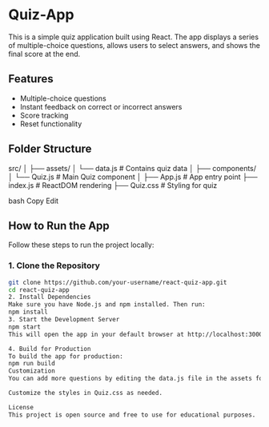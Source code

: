 # Quiz-App

This is a simple quiz application built using React. The app displays a series of multiple-choice questions, allows users to select answers, and shows the final score at the end.

## Features

- Multiple-choice questions
- Instant feedback on correct or incorrect answers
- Score tracking
- Reset functionality

## Folder Structure

src/
│
├── assets/
│ └── data.js # Contains quiz data
│
├── components/
│ └── Quiz.js # Main Quiz component
│
├── App.js # App entry point
├── index.js # ReactDOM rendering
├── Quiz.css # Styling for quiz

bash
Copy
Edit

## How to Run the App

Follow these steps to run the project locally:

### 1. Clone the Repository

```bash
git clone https://github.com/your-username/react-quiz-app.git
cd react-quiz-app
2. Install Dependencies
Make sure you have Node.js and npm installed. Then run:
npm install
3. Start the Development Server
npm start
This will open the app in your default browser at http://localhost:3000.

4. Build for Production
To build the app for production:
npm run build
Customization
You can add more questions by editing the data.js file in the assets folder.

Customize the styles in Quiz.css as needed.

License
This project is open source and free to use for educational purposes.
